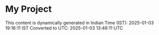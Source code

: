 # My Project

This content is dynamically generated in Indian Time (IST): 2025-01-03 19:16:11 IST
Converted to UTC: 2025-01-03 13:46:11 UTC
